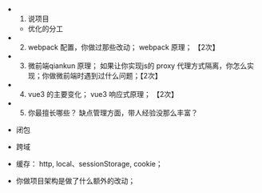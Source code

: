 - 1. 说项目
  - 优化的分工
- 2. webpack 配置，你做过那些改动； webpack 原理； 【2次】
- 3. 微前端qiankun 原理； 如果让你实现js的 proxy 代理方式隔离，你怎么实现；你做微前端时遇到过什么问题；【2次】
- 4. vue3 的主要变化； vue3 响应式原理； 【2次】
- 5. 你最擅长哪些？ 缺点管理方面，带人经验没那么丰富？


- 闭包
- 跨域
- 缓存： http, local、sessionStorage, cookie；
- 你做项目架构是做了什么额外的改动；